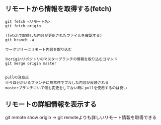 ## リモートから情報を取得する(fetch)
    git fetch <リモート名>
    git fetch origin
    
    (fetchで取得した内容が更新されたファイルを確認する)
    git branch -a 
    
    ワークツリーにリモート内容を取り込む
    
    ※originリポジトリのマスターブランチの情報を取り込むコマンド
    git merge origin master
    
    
    pullの注意点
    ※今自分がいるブランチに無常件でプルした内容が反映される
    masterブランチにいて何も変更をしてない時にpullを使用するのは良い

## リモートの詳細情報を表示する
git remote show origin
→ git remoteよりも詳しいリモート情報を取得できる

